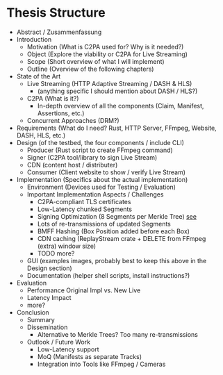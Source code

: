 # Thesis Structure

- Abstract / Zusammenfassung
- Introduction
  - Motivation (What is C2PA used for? Why is it needed?)
  - Object (Explore the viability or C2PA for Live Streaming)
  - Scope (Short overview of what I will implement)
  - Outline (Overview of the following chapters)
- State of the Art
  - Live Streaming (HTTP Adaptive Streaming / DASH & HLS)
    - (anything specific I should mention about DASH / HLS?)
  - C2PA (What is it?)
    - In-depth overview of all the components (Claim, Manifest, Assertions, etc.)
  - Concurrent Approaches (DRM?)
- Requirements (What do I need? Rust, HTTP Server, FFmpeg, Website, DASH, HLS, etc.)
- Design (of the testbed, the four components / include CLI)
  - Producer (Rust script to create FFmpeg command)
  - Signer (C2PA tool/library to sign Live Stream)
  - CDN (content host / distributer)
  - Consumer (Client website to show / verify Live Stream)
- Implementation (Specifics about the actual implementation)
  - Environment (Devices used for Testing / Evaluation)
  - Important Implementation Aspects / Challenges
    - C2PA-compliant TLS certificates
    - Low-Latency chunked Segments
    - Signing Optimization (8 Segments per Merkle Tree) [see](/thesis/notes.md)
    - Lots of re-transmissions of updated Segments
    - BMFF Hashing (Box Position added before each Box)
    - CDN caching (ReplayStream crate + DELETE from FFmpeg (extra) window size)
    - TODO more?
  - GUI (examples images, probably best to keep this above in the Design section)
  - Documentation (helper shell scripts, install instructions?)
- Evaluation
  - Performance Original Impl vs. New Live
  - Latency Impact
  - more?
- Conclusion
  - Summary
  - Dissemination
    - Alternative to Merkle Trees? Too many re-transmissions
  - Outlook / Future Work
    - Low-Latency support
    - MoQ (Manifests as separate Tracks)
    - Integration into Tools like FFmpeg / Cameras
